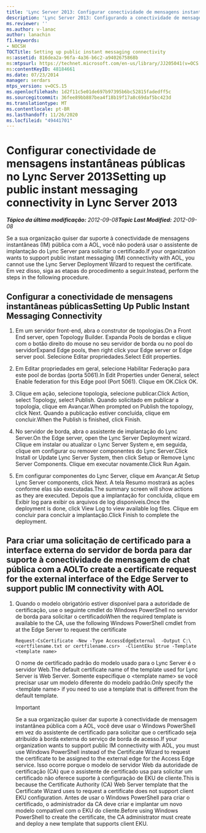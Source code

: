 ```yaml
---
title: 'Lync Server 2013: Configurar conectividade de mensagens instantâneas públicas'
description: 'Lync Server 2013: Configurando a conectividade de mensagens instantâneas públicas.'
ms.reviewer: ''
ms.author: v-lanac
author: lanachin
f1.keywords:
- NOCSH
TOCTitle: Setting up public instant messaging connectivity
ms:assetid: 816dea2a-96fa-4a36-b6c2-a9402675868b
ms:mtpsurl: https://technet.microsoft.com/en-us/library/JJ205041(v=OCS.15)
ms:contentKeyID: 48184661
ms.date: 07/23/2014
manager: serdars
mtps_version: v=OCS.15
ms.openlocfilehash: 1d2f11c5e01de697b97395b6bc52815fadedff5c
ms.sourcegitcommit: 36fee89bb887bea4f18b19f17a8c69daf5bc423d
ms.translationtype: MT
ms.contentlocale: pt-BR
ms.lasthandoff: 11/26/2020
ms.locfileid: "49441701"
---
```

# <a name="setting-up-public-instant-messaging-connectivity-in-lync-server-2013"></a><span data-ttu-id="ab3c0-103">Configurar conectividade de mensagens instantâneas públicas no Lync Server 2013</span><span class="sxs-lookup"><span data-stu-id="ab3c0-103">Setting up public instant messaging connectivity in Lync Server 2013</span></span>

<div data-xmlns="http://www.w3.org/1999/xhtml">

<div class="topic" data-xmlns="http://www.w3.org/1999/xhtml" data-msxsl="urn:schemas-microsoft-com:xslt" data-cs="https://msdn.microsoft.com/">

<div data-asp="https://msdn2.microsoft.com/asp">



</div>

<div id="mainSection">

<div id="mainBody"><span data-ttu-id="ab3c0-104">

<span> </span></span><span class="sxs-lookup"><span data-stu-id="ab3c0-104">

<span> </span></span></span>

<span data-ttu-id="ab3c0-105">_**Tópico da última modificação:** 2012-09-08_</span><span class="sxs-lookup"><span data-stu-id="ab3c0-105">_**Topic Last Modified:** 2012-09-08_</span></span>

<span data-ttu-id="ab3c0-106">Se a sua organização quiser dar suporte à conectividade de mensagens instantâneas (IM) pública com a AOL, você não poderá usar o assistente de implantação do Lync Server para solicitar o certificado.</span><span class="sxs-lookup"><span data-stu-id="ab3c0-106">If your organization wants to support public instant messaging (IM) connectivity with AOL, you cannot use the Lync Server Deployment Wizard to request the certificate.</span></span> <span data-ttu-id="ab3c0-107">Em vez disso, siga as etapas do procedimento a seguir.</span><span class="sxs-lookup"><span data-stu-id="ab3c0-107">Instead, perform the steps in the following procedure.</span></span>

<div>

## <a name="setting-up-public-instant-messaging-connectivity"></a><span data-ttu-id="ab3c0-108">Configurar a conectividade de mensagens instantâneas públicas</span><span class="sxs-lookup"><span data-stu-id="ab3c0-108">Setting Up Public Instant Messaging Connectivity</span></span>

1.  <span data-ttu-id="ab3c0-109">Em um servidor front-end, abra o construtor de topologias.</span><span class="sxs-lookup"><span data-stu-id="ab3c0-109">On a Front End server, open Topology Builder.</span></span> <span data-ttu-id="ab3c0-110">Expanda Pools de bordas e clique com o botão direito do mouse no seu servidor de borda ou no pool do servidor</span><span class="sxs-lookup"><span data-stu-id="ab3c0-110">Expand Edge pools, then right click your Edge server or Edge server pool.</span></span> <span data-ttu-id="ab3c0-111">Selecione Editar propriedades.</span><span class="sxs-lookup"><span data-stu-id="ab3c0-111">Select Edit properties.</span></span>

2.  <span data-ttu-id="ab3c0-112">Em Editar propriedades em geral, selecione Habilitar Federação para este pool de bordas (porta 5061).</span><span class="sxs-lookup"><span data-stu-id="ab3c0-112">In Edit Properties under General, select Enable federation for this Edge pool (Port 5061).</span></span> <span data-ttu-id="ab3c0-113">Clique em OK.</span><span class="sxs-lookup"><span data-stu-id="ab3c0-113">Click OK.</span></span>

3.  <span data-ttu-id="ab3c0-114">Clique em ação, selecione topologia, selecione publicar.</span><span class="sxs-lookup"><span data-stu-id="ab3c0-114">Click Action, select Topology, select Publish.</span></span> <span data-ttu-id="ab3c0-115">Quando solicitado em publicar a topologia, clique em Avançar.</span><span class="sxs-lookup"><span data-stu-id="ab3c0-115">When prompted on Publish the topology, click Next.</span></span> <span data-ttu-id="ab3c0-116">Quando a publicação estiver concluída, clique em concluir.</span><span class="sxs-lookup"><span data-stu-id="ab3c0-116">When the Publish is finished, click Finish.</span></span>

4.  <span data-ttu-id="ab3c0-117">No servidor de borda, abra o assistente de implantação do Lync Server.</span><span class="sxs-lookup"><span data-stu-id="ab3c0-117">On the Edge server, open the Lync Server Deployment wizard.</span></span> <span data-ttu-id="ab3c0-118">Clique em instalar ou atualizar o Lync Server System e, em seguida, clique em configurar ou remover componentes do Lync Server.</span><span class="sxs-lookup"><span data-stu-id="ab3c0-118">Click Install or Update Lync Server System, then click Setup or Remove Lync Server Components.</span></span> <span data-ttu-id="ab3c0-119">Clique em executar novamente.</span><span class="sxs-lookup"><span data-stu-id="ab3c0-119">Click Run Again.</span></span>

5.  <span data-ttu-id="ab3c0-120">Em configurar componentes do Lync Server, clique em Avançar.</span><span class="sxs-lookup"><span data-stu-id="ab3c0-120">At Setup Lync Server components, click Next.</span></span> <span data-ttu-id="ab3c0-121">A tela Resumo mostrará as ações conforme elas são executadas.</span><span class="sxs-lookup"><span data-stu-id="ab3c0-121">The summary screen will show actions as they are executed.</span></span> <span data-ttu-id="ab3c0-122">Depois que a implantação for concluída, clique em Exibir log para exibir os arquivos de log disponíveis.</span><span class="sxs-lookup"><span data-stu-id="ab3c0-122">Once the deployment is done, click View Log to view available log files.</span></span> <span data-ttu-id="ab3c0-123">Clique em concluir para concluir a implantação.</span><span class="sxs-lookup"><span data-stu-id="ab3c0-123">Click Finish to complete the deployment.</span></span>

</div>

<div>

## <a name="to-create-a-certificate-request-for-the-external-interface-of-the-edge-server-to-support-public-im-connectivity-with-aol"></a><span data-ttu-id="ab3c0-124">Para criar uma solicitação de certificado para a interface externa do servidor de borda para dar suporte à conectividade de mensagem de chat pública com a AOL</span><span class="sxs-lookup"><span data-stu-id="ab3c0-124">To create a certificate request for the external interface of the Edge Server to support public IM connectivity with AOL</span></span>

1.  <span data-ttu-id="ab3c0-125">Quando o modelo obrigatório estiver disponível para a autoridade de certificação, use o seguinte cmdlet do Windows PowerShell no servidor de borda para solicitar o certificado</span><span class="sxs-lookup"><span data-stu-id="ab3c0-125">When the required template is available to the CA, use the following Windows PowerShell cmdlet from at the Edge Server to request the certificate</span></span>
    
        Request-CsCertificate -New -Type AccessEdgeExternal  -Output C:\ <certfilename.txt or certfilename.csr>  -ClientEku $true -Template <template name>
    
    <span data-ttu-id="ab3c0-126">O nome de certificado padrão do modelo usado para o Lync Server é o servidor Web.</span><span class="sxs-lookup"><span data-stu-id="ab3c0-126">The default certificate name of the template used for Lync Server is Web Server.</span></span> <span data-ttu-id="ab3c0-127">Somente especifique o \<template name\> se você precisar usar um modelo diferente do modelo padrão.</span><span class="sxs-lookup"><span data-stu-id="ab3c0-127">Only specify the \<template name\> if you need to use a template that is different from the default template.</span></span>
    
    <div>
    

    > [!IMPORTANT]  
    > <span data-ttu-id="ab3c0-128">Se a sua organização quiser dar suporte à conectividade de mensagem instantânea pública com a AOL, você deve usar o Windows PowerShell em vez do assistente de certificado para solicitar que o certificado seja atribuído à borda externa do serviço de borda de acesso.</span><span class="sxs-lookup"><span data-stu-id="ab3c0-128">If your organization wants to support public IM connectivity with AOL, you must use Windows PowerShell instead of the Certificate Wizard to request the certificate to be assigned to the external edge for the Access Edge service.</span></span> <span data-ttu-id="ab3c0-129">Isso ocorre porque o modelo de servidor Web da autoridade de certificação (CA) que o assistente de certificado usa para solicitar um certificado não oferece suporte à configuração de EKU de cliente.</span><span class="sxs-lookup"><span data-stu-id="ab3c0-129">This is because the Certificate Authority (CA) Web Server template that the Certificate Wizard uses to request a certificate does not support client EKU configuration.</span></span> <span data-ttu-id="ab3c0-130">Antes de usar o Windows PowerShell para criar o certificado, o administrador da CA deve criar e implantar um novo modelo compatível com o EKU do cliente.</span><span class="sxs-lookup"><span data-stu-id="ab3c0-130">Before using Windows PowerShell to create the certificate, the CA administrator must create and deploy a new template that supports client EKU.</span></span>

    
    <span data-ttu-id="ab3c0-131"></div>

</div>

</div>

<span> </span>

</div>

</div>

</span><span class="sxs-lookup"><span data-stu-id="ab3c0-131"></div>

</div>

</div>

<span> </span>

</div>

</div>

</span></span></div>

